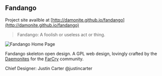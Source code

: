 ## Fandango

Project site availble at [http://damonite.github.io/fandango](http://damonite.github.io/fandango)

> Fandango: A foolish or useless act or thing.

![Fandango Home Page](http://damonite.github.io/fandango/project-asset/img/home.png)

Fandango skeleton open design. A GPL web design, lovingly crafted by the [Daemonites][1] for the [FarCry][2] community.

Chief Designer: Justin Carter @justincarter


[1]: http://www.daemon.com.au/        "Daemon Internet Consultants"
[2]: http://www.farcrycore.org/  "FarCry Publishing Platform"
